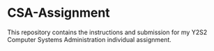 # CSA-Assignment
This repository contains the instructions and submission for my Y2S2 Computer Systems Administration individual assignment.
